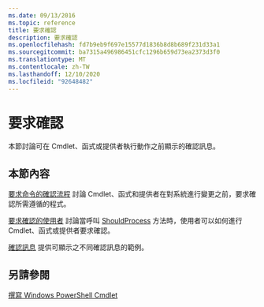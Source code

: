 ```yaml
---
ms.date: 09/13/2016
ms.topic: reference
title: 要求確認
description: 要求確認
ms.openlocfilehash: fd7b9eb9f697e15577d1836b8d8b689f231d33a1
ms.sourcegitcommit: ba7315a496986451cfc1296b659d73ea2373d3f0
ms.translationtype: MT
ms.contentlocale: zh-TW
ms.lasthandoff: 12/10/2020
ms.locfileid: "92648482"
---
```

# <a name="requesting-confirmation"></a>要求確認

本節討論可在 Cmdlet、函式或提供者執行動作之前顯示的確認訊息。

## <a name="in-this-section"></a>本節內容

[要求命令的確認流程](./requesting-confirmation-from-cmdlets.md) 討論 Cmdlet、函式和提供者在對系統進行變更之前，要求確認所需遵循的程式。

[要求確認的使用者](./users-requesting-confirmation.md) 討論當呼叫 [ShouldProcess](/dotnet/api/System.Management.Automation.Cmdlet.ShouldProcess) 方法時，使用者可以如何進行 Cmdlet、函式或提供者要求確認。

[確認訊息](./confirmation-messages.md) 提供可顯示之不同確認訊息的範例。

## <a name="see-also"></a>另請參閱

[撰寫 Windows PowerShell Cmdlet](./writing-a-windows-powershell-cmdlet.md)
